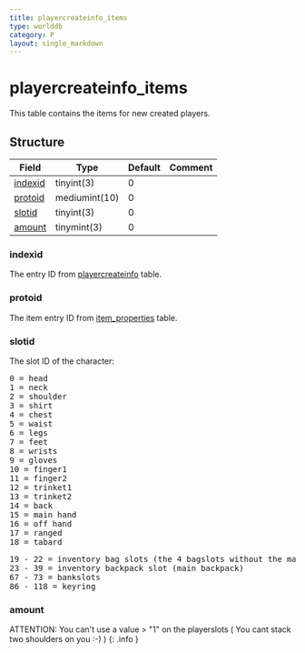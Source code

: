 ```yaml
---
title: playercreateinfo_items
type: worlddb
category: P
layout: single_markdown
---
```


# playercreateinfo_items
This table contains the items for new created players.

## Structure

Field                                                                                | Type          | Default | Comment
------------------------------------------------------------------------------------ | ------------- | ------- | -------
[indexid](#indexid) | tinyint(3)    | 0       |        
[protoid](#protoid) | mediumint(10) | 0       |        
[slotid](#slotid)   | tinyint(3)    | 0       |        
[amount](#amount)   | tinymint(3)   | 0       |        

### indexid

The entry ID from [playercreateinfo](/Wiki/database/world/playercreateinfo/ "Playercreateinfo") table.

### protoid

The item entry ID from [item_properties](/Wiki/database/world/item_properties/ "Item properties") table.

### slotid

The slot ID of the character:

<pre>
0 = head
1 = neck
2 = shoulder
3 = shirt
4 = chest
5 = waist
6 = legs
7 = feet
8 = wrists
9 = gloves
10 = finger1
11 = finger2
12 = trinket1
13 = trinket2
14 = back
15 = main hand
16 = off hand
17 = ranged
18 = tabard
</pre>

<pre>
19 - 22 = inventory bag slots (the 4 bagslots without the main backpack)
23 - 39 = inventory backpack slot (main backpack)
67 - 73 = bankslots
86 - 118 = keyring
</pre>

### amount

ATTENTION: You can't use a value > "1" on the playerslots ( You cant stack two shoulders on you :-) )
{: .info }